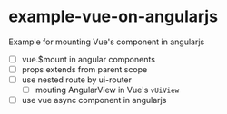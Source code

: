 # example-vue-on-angularjs
Example for mounting Vue's component in angularjs

* [ ] vue.$mount in angular components
* [ ] props extends from parent scope
* [ ] use nested route by ui-router
  * [ ] mouting AngularView in Vue's `vUiView`
* [ ] use vue async component in angularjs
